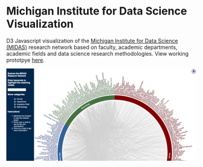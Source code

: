 # Michigan Institute for Data Science Visualization 

D3 Javascript visualization of the [Michigan Institute for Data Science (MIDAS)](http://midas.umich.edu/) research network based on faculty, academic departments, academic fields and data science research methodologies. View working prototpye [here](http://shngli.github.io/MidasVis/).

![midas_shot.png](https://github.com/shngli/MidasVis/blob/master/midas_shot.png)
